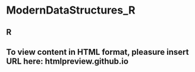 # ModernDataStructures_R
## R
## To view content in HTML format, pleasure insert URL here: htmlpreview.github.io 
